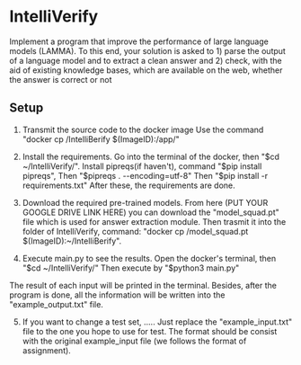 # IntelliVerify
 Implement a program that improve the performance of large language models (LAMMA). To this end, your solution is asked to 1) parse the output of a language model and to extract a clean answer and 2) check, with the aid of existing knowledge bases, which are available on the web, whether the answer is correct or not

## Setup
1. Transmit the source code to the docker image
 Use the command "docker cp /IntelliBerify $(ImageID):/app/"

2. Install the requirements.
Go into the terminal of the docker, then "$cd ~/IntelliVerify/".
 Install pipreqs(if haven't), command "$pip install pipreqs",
 Then "$pipreqs . --encoding=utf-8"
 Then "$pip install -r requirements.txt"
 After these, the requirements are done.

3. Download the required pre-trained models.
   From here (PUT YOUR GOOGLE DRIVE LINK HERE) you can download the "model_squad.pt" file which is used for answer extraction module.
   Then trasmit it into the folder of IntelliVerify, command: "docker cp /model_squad.pt $(ImageID):~/IntelliBerify".
   
4. Execute main.py to see the results.
 Open the docker's terminal, then "$cd ~/IntelliVerify/"
 Then execute by "$python3 main.py"

 The result of each input will be printed in the terminal.
 Besides, after the program is done, all the information will be written into the "example_output.txt" file.

5. If you want to change a test set, .....
 Just replace the "example_input.txt" file to the one you hope to use for test. The format should be consist with the original example_input file (we follows the format of assignment).
